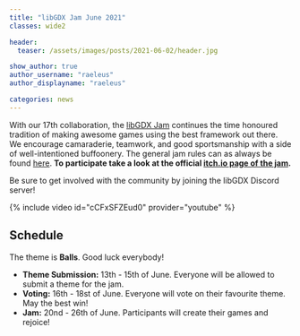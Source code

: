 ```yaml
---
title: "libGDX Jam June 2021"
classes: wide2

header:
  teaser: /assets/images/posts/2021-06-02/header.jpg

show_author: true
author_username: "raeleus"
author_displayname: "raeleus"

categories: news
---
```


With our 17th collaboration, the [libGDX Jam](/community/jams/) continues the time honoured tradition of making awesome games using the best framework out there. We encourage camaraderie, teamwork, and good sportsmanship with a side of well-intentioned buffoonery. The general jam rules can as always be found [here](/community/jams/#rules). **To participate take a look at the official [itch.io page of the jam](https://itch.io/jam/libgdx-jam-17).** 

Be sure to get involved with the community by joining the libGDX Discord server!

{% include video id="cCFxSFZEud0" provider="youtube" %}

## Schedule
<!-- _The theme is yet to be determined._ -->
The theme is **Balls**. Good luck everybody!

- **Theme Submission:** 13th - 15th of June. Everyone will be allowed to submit a theme for the jam.
- **Voting:** 16th - 18st of June.  Everyone will vote on their favourite theme. May the best win!
- **Jam:** 20nd - 26th of June. Participants will create their games and rejoice!

<!--## Submissions
The libGDX Jam March 2021 is now over! We hope everyone had a lot of fun and are proud to present the [13 submissions](https://itch.io/jam/libgdx-jam-16/entries). Don't forget to check out our [video review](https://www.youtube.com/watch?v=YjhCCyCywNQ) as well. -->
